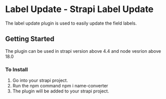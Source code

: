 # Label Update - Strapi Label Update

The label update plugin is used to easily update the field labels.

## Getting Started

The plugin can be used in strapi version above 4.4 and node vesrion above 18.0

### To Install

1. Go into your strapi project.
2. Run the npm command
     npm i name-converter
3. The plugin will be added to your strapi project.

